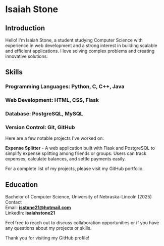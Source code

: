 # Isaiah Stone
  
## **Introduction**  
  
Hello! I'm Isaiah Stone, a student studying Computer Science with experience in web development and a strong interest in building scalable and efficient applications. I love solving complex problems and creating innovative solutions.

## **Skills**  
### Programming Languages: Python, C, C++, Java
### Web Development: HTML, CSS, Flask
### Database: PostgreSQL, MySQL
### Version Control: Git, GitHub

Here are a few notable projects I've worked on:  

**Expense Splitter** - A web application built with Flask and PostgreSQL to simplify expense splitting among friends or groups. Users can track expenses, calculate balances, and settle payments easily.  

For a complete list of my projects, please visit my GitHub portfolio.  

## Education  
Bachelor of Computer Science, University of Nebraska-Lincoln (2025)  
Contact  
Email: **isstone21@hotmail.com**   
LinkedIn: **isaiahstone21**  

Feel free to reach out to discuss collaboration opportunities or if you have any questions about my projects or skills.  

Thank you for visiting my GitHub profile!  
